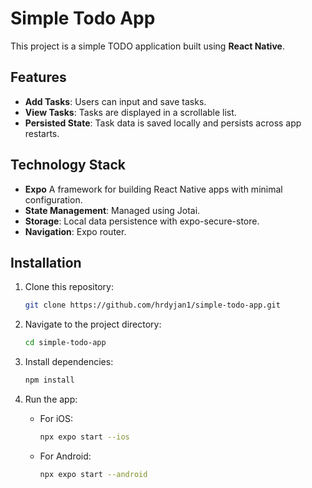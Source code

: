 # Simple Todo App

This project is a simple TODO application built using **React Native**.

## Features

- **Add Tasks**: Users can input and save tasks.
- **View Tasks**: Tasks are displayed in a scrollable list.
- **Persisted State**: Task data is saved locally and persists across app restarts.

## Technology Stack

- **Expo** A framework for building React Native apps with minimal configuration.
- **State Management**: Managed using Jotai.
- **Storage**: Local data persistence with expo-secure-store.
- **Navigation**: Expo router.

## Installation

1. Clone this repository:

   ```bash
   git clone https://github.com/hrdyjan1/simple-todo-app.git
   ```

2. Navigate to the project directory:

   ```bash
   cd simple-todo-app
   ```

3. Install dependencies:

   ```bash
   npm install
   ```

4. Run the app:
   - For iOS:
     ```bash
     npx expo start --ios
     ```
   - For Android:
     ```bash
     npx expo start --android
     ```
